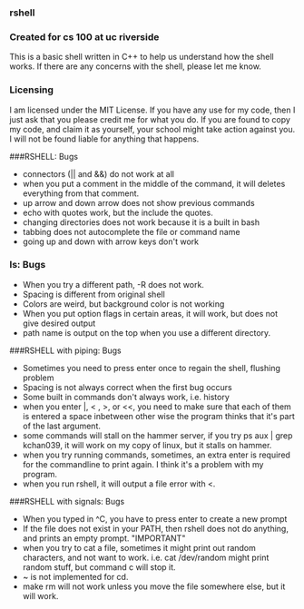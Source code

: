 ### rshell 

### Created for cs 100 at uc riverside

This is a basic shell written in C++ to help us understand how the shell works.
If there are any concerns with the shell, please let me know.

### Licensing
I am licensed under the MIT License. If you have any use for my code, then I just ask that you please credit me for what you do. If you are found to copy my code, and claim it as yourself, your school might take action against you. I will not be found liable for anything that happens.

###RSHELL: Bugs

* connectors (|| and &&) do not work at all
* when you put a comment in the middle of the command, it will deletes everything from that comment.
* up arrow and down arrow does not show previous commands
* echo with quotes work, but the include the quotes.
* changing directories does not work because it is a built in bash
* tabbing does not autocomplete the file or command name
* going up and down with arrow keys don't work 

### ls: Bugs

* When you try a different path, -R does not work.
* Spacing is different from original shell
* Colors are weird, but background color is not working
* When you put option flags in certain areas, it will work, but does not give desired output
* path name is output on the top when you use a different directory.


###RSHELL with piping: Bugs
* Sometimes you need to press enter once to regain the shell, flushing problem
* Spacing is not always correct when the first bug occurs
* Some built in commands don't always work, i.e. history
* when you enter |, < , >, or <<, you need to make sure that each of them is entered a space inbetween
other wise the program thinks that it's part of the last argument.
* some commands will stall on the hammer server, if you try ps aux | grep kchan039, it will work on my copy of linux, but it stalls on hammer.
* when you try running commands, sometimes, an extra enter is required for the commandline to print again. I think it's a problem with my program.
* when you run rshell, it will output a file error with <.


###RSHELL with signals: Bugs
* When you typed in ^C, you have to press enter to create a new prompt
* If the file does not exist in your PATH, then rshell does not do anything, and prints an empty prompt. "IMPORTANT"
* when you try to cat a file, sometimes it might print out random characters, and not want to work. i.e. cat /dev/random might print random stuff, but command c will stop it.
* ~ is not implemented for cd.
* make rm will not work unless you move the file somewhere else, but it will work.
